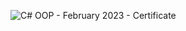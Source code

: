 ![C# OOP - February 2023 - Certificate](https://user-images.githubusercontent.com/114019382/232332647-c78f4d75-4c03-4965-9f18-0f0e9dc2509e.jpeg)
